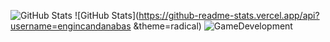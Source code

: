 ![GitHub Stats](https://github-readme-stats.vercel.app/api?username=engincandanabas)
![GitHub Stats](https://github-readme-stats.vercel.app/api?username=engincandanabas &theme=radical)
![GameDevelopment](https://user-images.githubusercontent.com/60680749/145427763-55ea1217-ee06-47ee-8164-eec9dbfe38d2.gif)        

